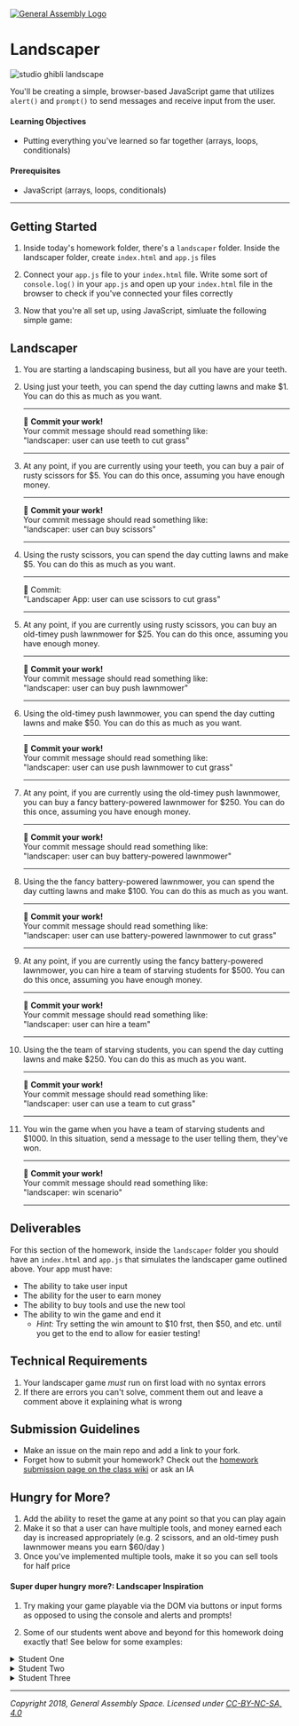[![General Assembly Logo](https://camo.githubusercontent.com/1a91b05b8f4d44b5bbfb83abac2b0996d8e26c92/687474703a2f2f692e696d6775722e636f6d2f6b6538555354712e706e67)](https://generalassemb.ly/education/web-development-immersive)
# Landscaper

![studio ghibli landscape](https://peakmemory.files.wordpress.com/2014/06/cliufqx.jpg)

You'll be creating a simple, browser-based JavaScript game that utilizes `alert()` and `prompt()` to send messages and receive input from the user. 

#### Learning Objectives

- Putting everything you've learned so far together (arrays, loops, conditionals)

#### Prerequisites

- JavaScript (arrays, loops, conditionals)

---

## Getting Started

1. Inside today's homework folder, there's  a `landscaper` folder. Inside the landscaper folder, create `index.html` and `app.js` files

1. Connect your `app.js` file to your `index.html` file. Write some sort of `console.log()` in your `app.js` and open up your `index.html` file in the browser to check if you've connected your files correctly 

1. Now that you're all set up, using JavaScript, simluate the following simple game:  

## Landscaper 

1. You are starting a landscaping business, but all you have are your teeth.
1. Using just your teeth, you can spend the day cutting lawns and make $1.  You can do this as much as you want.

    <hr>
    &#x1F534; <b>Commit your work!</b> <br>
    Your commit message should read something like: <br>
    "landscaper: user can use teeth to cut grass"
    <hr>

1. At any point, if you are currently using your teeth, you can buy a pair of rusty scissors for $5.  You can do this once, assuming you have enough money.

    <hr>
    &#x1F534; <b>Commit your work!</b> <br>
    Your commit message should read something like: <br>
    "landscaper: user can buy scissors"
    <hr>

1. Using the rusty scissors, you can spend the day cutting lawns and make $5.  You can do this as much as you want.

    <hr>
    &#x1F534; Commit:  <br>
    "Landscaper App: user can use scissors to cut grass"
    <hr>

1. At any point, if you are currently using rusty scissors, you can buy an old-timey push lawnmower for $25.  You can do this once, assuming you have enough money.

    <hr>
    &#x1F534; <b>Commit your work!</b> <br>
    Your commit message should read something like: <br>
    "landscaper: user can buy push lawnmower"
    <hr>

1. Using the old-timey push lawnmower, you can spend the day cutting lawns and make $50.  You can do this as much as you want.

    <hr>
    &#x1F534; <b>Commit your work!</b> <br>
    Your commit message should read something like: <br>
    "landscaper: user can use push lawnmower to cut grass"
    <hr>

1. At any point, if you are currently using the old-timey push lawnmower, you can buy a fancy battery-powered lawnmower for $250.  You can do this once, assuming you have enough money.

    <hr>
    &#x1F534; <b>Commit your work!</b><br>
    Your commit message should read something like: <br>
    "landscaper: user can buy battery-powered lawnmower"
    <hr>

1. Using the the fancy battery-powered lawnmower, you can spend the day cutting lawns and make $100.  You can do this as much as you want.

    <hr>
    &#x1F534;  <b>Commit your work!</b> <br>
    Your commit message should read something like: <br>
    "landscaper: user can use battery-powered lawnmower to cut grass"
    <hr>

1. At any point, if you are currently using the fancy battery-powered lawnmower, you can hire a team of starving students for $500.  You can do this once, assuming you have enough money.

    <hr>
    &#x1F534;  <b>Commit your work!</b> <br>
    Your commit message should read something like: <br>
    "landscaper: user can hire a team"
    <hr>

1. Using the the team of starving students, you can spend the day cutting lawns and make $250.  You can do this as much as you want.

    <hr>
    &#x1F534;  <b>Commit your work!</b> <br>
    Your commit message should read something like: <br>
    "landscaper: user can use a team to cut grass"
    <hr>

1. You win the game when you have a team of starving students and $1000.  In this situation, send a message to the user telling them, they've won.

    <hr>
    &#x1F534;  <b>Commit your work!</b> <br>
    Your commit message should read something like: <br>
    "landscaper: win scenario"
    <hr>


## Deliverables

For this section of the homework, inside the `landscaper` folder you should have an `index.html` and `app.js` that simulates the landscaper game outlined above. Your app must have: 

- The ability to take user input 
- The ability for the user to earn money
- The ability to buy tools and use the new tool
- The ability to win the game and end it 
    - _Hint:_ Try setting the win amount to $10 frst, then $50, and etc. until you get to the end to allow for easier testing!

## Technical Requirements
1. Your landscaper game *must* run on first load with no syntax errors 
1. If there are errors you can't solve, comment them out and leave a comment above it explaining what is wrong

## Submission Guidelines

- Make an issue on the main repo and add a link to your fork.
- Forget how to submit your homework? Check out the [homework submission page on the class wiki](https://git.generalassemb.ly/Software-Engineering-Immersive-Remote/SEIR-RUTH/wiki/Homework-Submission) or ask an IA

## Hungry for More?

1. Add the ability to reset the game at any point so that you can play again
1. Make it so that a user can have multiple tools, and money earned each day is increased appropriately (e.g. 2 scissors, and an old-timey push lawnmower means you earn $60/day )
1. Once you've implemented multiple tools, make it so you can sell tools for half price

#### Super duper hungry more?: Landscaper Inspiration

1. Try making your game playable via the DOM via buttons or input forms as opposed to using the console and alerts and prompts! 

1. Some of our students went above and beyond for this homework doing exactly that! See below for some examples: 

<details><summary>Student One</summary>
    
![first screen](https://i.imgur.com/BABhJ5O.png)

![buying tools](https://i.imgur.com/ocxAvt9.png)

![end](https://i.imgur.com/HY2jU8g.png)
</details>

<details><summary>Student Two</summary>
    
![first screen](https://i.imgur.com/ekQLWtZ.png)

![options](https://i.imgur.com/txAHwK0.png)

![more options](https://i.imgur.com/o8Dc5tF.png)

![buying tools](https://i.imgur.com/2olGG6o.png)

![more options](https://i.imgur.com/YHLD4Sd.png)

![end](https://i.imgur.com/N9f7BkA.png)
</details>


<details><summary>Student Three</summary>
    
![](https://i.imgur.com/ClNabWU.jpg)

![](https://i.imgur.com/6xPwych.jpg)

![](https://i.imgur.com/gZpgduf.jpg)
</details>

---

*Copyright 2018, General Assembly Space. Licensed under [CC-BY-NC-SA, 4.0](https://creativecommons.org/licenses/by-nc-sa/4.0/)*

